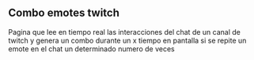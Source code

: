 

## Combo emotes twitch
Pagina que lee en tiempo real las interacciones del chat de un canal de twitch y genera un combo durante un x tiempo en pantalla si se repite un emote en el chat un determinado numero de veces


